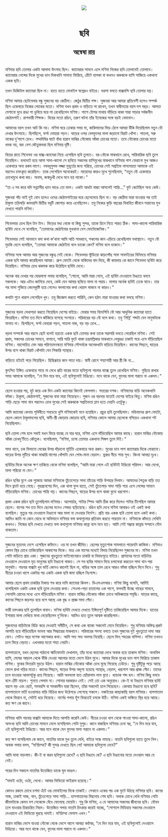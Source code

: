 <div align=center> <img src="../../metadata/images/rabibasariya/ছবি-অন্বেষা-রায়.jpg" align="center"></div><br><h1 align=center>ছবি</h1>
<h2 align=center>অন্বেষা রায়</h2><br>মণিমার ছবি তোলার একটা আলাদা উৎসাহ ছিল। ক্যামেরার সামনে এলে মণিমা নিজের ছবি তোলাবেই তোলাবে। ক্যামেরার লেন্সের দিকে মুখের ডান দিকখানি সামান্য ফিরিয়ে, ঠোঁটে হালকা বা কখনও ঝকঝকে হাসি সাজিয়ে একখানা একক ছবি।

তখন ডিজিটাল ক্যামেরা ছিল না। হাতে হাতে মোবাইল স্বপ্নেরও বাইরে। ভরসা বলতে বাক্সবন্দি ছবি তোলার যন্ত্র।

মণিমা আমার ছোটবেলার বন্ধু সুজনের বড় জেঠিমা। জেঠুর দ্বিতীয় পক্ষ। সুজনরা আর আমরা প্রতিবেশী হলেও সম্পর্ক ছিল একেবারে নিজের লোকের মতো। মণিমা যখন প্রথম ও বাড়িতে পা রাখেন, তখন স্বাধীনতার বয়স দশ বছর। আলতা মেশানো দুধে রাঙা পা ডুবিয়ে ঘরে পা রেখেছিলেন মণিমা। পাশে টোপর মাথায় দাঁড়িয়ে থাকা সারা পাড়ার সর্বজনীন জেঠামশাই। রাশভারী শিক্ষক। বিয়ের মতো রঙিন, তরুণ ঘটনা তাঁর ইমেজের সঙ্গে বড়ই বেমানান।

আমাদের বয়স তখন আট কি নয়। মণিমা ঘরে ঢোকার সময় মা, কাকিমাদের ভিড় ঠেলে আমরা উঁকি দিয়েছিলাম নতুন বৌ দেখার উৎসাহে। ছিপছিপে, ফর্সা দোহারা গড়ন। ঘাড়ের ওপর বেলফুলের মালা জড়ানো বিরাট খোঁপা। পাতলা, সরু নাকের দু’পাশে চোখ। পদ্মদিঘির ঘাটে বাঁধা হারান মাঝির নৌকোয় আঁকা চোখের মতো। তবে নৌকোর চোখের মতো ধমক নয়, বরং বেশ কৌতুকভরা ছিল মণিমার দৃষ্টি।

বিয়ের রাতে শিবেনদা ওর বাক্স-ক্যামেরা নিয়ে এসেছিল ছবি তুলতে। বর-বৌকে মাঝখানে রেখে, পারিবারিক ছবি তুলে দিয়েছিল। হলদেটে হয়ে আসা সাদা-কালো সে ছবিতে সকলের হাসিমুখের মাঝখানে মণিমার পাশ ফেরানো মুখ আজও একেবারে অন্য রকম লাগে। নববধূসুলভ লজ্জা মুহূর্তের জন্য সরিয়ে, চোখের সেই সপ্রতিভ লাস্যময়তা আমাকে ওই বয়সেও চমৎকৃত করেছিল। তাক লেগেছিল অনেকেরই। মায়েদের কারও মুখে শুনেছিলাম, “নতুন বৌ একেবারে চোখেমুখে কথা কয়। অনাথ, জন্মদুঃখী দেখে মনে হয় নাকো।”

“তা এ সব করে যদি সন্ন্যাসীর ধ্যান ভাঙে তো ভাল। একটা আধটা বাচ্চা আসলেই শান্তি...” ফুট কেটেছিল অন্য কেউ।

সুজনরা পাঁচ ভাই দুই বোন হলেও ওদের জেঠামশাইয়ের ঘরে ছেলেমেয়ে ছিল না। বড় জেঠিমা মারা যাওয়ার পর তাই ঠাকুমা তড়িঘড়ি কমবয়সি দ্বিতীয় বধূটি জোগাড় করে এনেছিলেন। তবু নিজের কুড়ি বছরের বিবাহিত জীবনে সন্তানের মুখ দেখতে পায়নি মণিমা।

*****

শিবেনদার চোখ ছিল টান টান। ভিড়ের মধ্য থেকে যা কিছু সুন্দর, তাকে চিনে নিতে পারত ঠিক। সাদা-কালো পারিবারিক ছবিটা দেখে সে বলেছিল, “তোমাদের জেঠাইমার মুখখানা বেশ ফোটোজেনিক।”

শিবেনদার সেই আনমনে বলা কথা ক’খানা আমি অতি সাবধানে, সকলের কান এড়িয়ে রেখেছিলাম যথাস্থানে। নতুন বৌ মুচকি হেসে বলেছিল, “তোমরা আমাকে জেঠাইমা বলে ডাকো কেন? মণিমা বলে ডাকবে।”

মণিমার সঙ্গে আমার আর সুজনের বন্ধুত্ব সেই থেকে। শিবেনদার স্টুডিয়ো ঝাড়পোঁছ সাফ সাফাইয়ের বিনিময়ে মণিমার একক ছবি আদায় করেছিলাম আমরা। গ্রুপ ফোটো থেকে বাকিদের বাদ দিয়ে, কী কায়দায় কে জানে শিবেনদা ছবিটা করে দিয়েছিল। মণিমার চোখ ঝকমক করে উঠেছিল ছবিটা দেখে।

অনেক বার দেখার পর ঘোরলাগা গলায় বলেছিল, “শোনো, আমি মারা গেলে, এই ছবিটা দেওয়ালে টাঙাতে বলবে সকলকে। আর এটাও জানিয়ে দেবে, কেউ যেন আমার ছবিতে মালা না পরায়। মালায় অর্ধেক ছবিই ঢেকে যাবে। তার পর মালা শুকিয়ে কেলেকুষ্টি হয়ে গেলেও বদলানোর কথা খেয়াল থাকবে না কারও।”

কথাটা শুনে খারাপ লেগেছিল খুব। তবু জিজ্ঞেস করতে পারিনি, কেন হঠাৎ মারা যাওয়ার কথা বলছে মণিমা।

*****

সুজনের বড়দা লেখাপড়া করতে গিয়েছিল দেশের বাইরে। ফেরার সময় বিদেশিনি বৌ আর আধুনিক ক্যামেরা হাতে ফিরেছিল। মণিমা তত দিনে জাঁকিয়ে বসেছে সংসারে। পরিবারের বড় বৌ বলে কথা। তবু ‘গিন্নি’ শব্দটা যেন মানুষটাকে মানাত না। ছিপছিপে, ফর্সা দোহারা গড়ন, পাতলা নাক, বড় বড় চোখ...

বড়দা সম্পর্কে আর বয়সে ছোট বলেই হয়তো একক ছবি তোলার কথা তাকে সরাসরি বলতে পেরেছিল মণিমা। সেই প্রথম, সকলের চোখের সামনে, বাগানে, সারি সারি ফুটে থাকা চন্দ্রমল্লিকার মাঝখানে লেবুরঙা ঢাকাই পরে এসে দাঁড়িয়েছিল মণিমা। বয়সোচিত মেদ আর পরিণতমনস্কতা মণিমার সৌন্দর্যকে অনেকখানি বাড়িয়ে দিয়েছিল। কানের পিছনে, ঘাড়ের উপর বসে থাকা বিরাট খোঁপাটা যেন শিকারি প্যান্থার।

বাড়িতে হইহই পড়ে গিয়েছিল। ছিছিক্কারে কান পাতা দায়। স্বামী রোগে শয্যাশায়ী আর স্ত্রী কি না...

কুৎসিত ইঙ্গিত একেবারে গায়ে না মেখে প্রতি বারের মতো ছবিগুলো গয়নার বাক্সে তুলে রেখেছিল মণিমা। গুছিয়ে রাখার সময় আমাকে বলেছিল, “যে দিন মরে যাব, এই ছবিগুলোই টাঙিয়ো। মনে থাকে যেন, ফুলের মালা পরাবে না একদম।”

*****

ছেলে হওয়ার পর, হুট করে এক দিন একটা ক্যামেরা কিনেই ফেললাম। সত্তরের দশক। মণিমাদের বাড়ি অনেকখানি ফাঁকা। ঠাকুমা, জেঠামশাই, সুজনের বাবা মারা গিয়েছেন। সুজন ওর বড়দার মতোই দেশের বাইরে থিতু। মণিমা রঙিন শাড়ি ছেড়ে সাদা থান পরলেও চোখ মুখের সেই ঝকঝকে সপ্রতিভতা ম্লান হতে দেয়নি এতটুকু।

আমি ক্যামেরা কেনায় পৃথিবীতে সবচেয়ে খুশি মণিমাকেই মনে হয়েছিল। প্রচুর ছবি তুলেছিলাম। মহিলাদের গ্রুপ ফোটো, ছেলে কোলে ঠাকুমাদলের ছবি, স্বামী-স্ত্রী জোড়ায় জোড়ায় ছবি, মণিমার কোলে আমার ছেলেকে বসিয়েও একখানা শট নিয়েছিলাম।

ছবি তোলা শেষ হলে সবাই যখন ফিরে যাচ্ছে যে যার ঘরে, মণিমা এসে দাঁড়িয়েছিল আমার কাছে। হারান মাঝির নৌকোয় আঁকা চোখদু’টিতে কৌতুক। বলেছিলাম, “মণিমা, চলো তোমার একখানা সিঙ্গল তুলে দিই।”

সাদা থানে, চক মিলানো মেঝের উপর দাঁড়ানো মূর্তিটা একেবারে অন্য রকম। মুখের ডান পাশ ক্যামেরার দিকে ফেরানো। ঘাড়ের উপর লুটিয়ে থাকা মাঝারি মাপের খোঁপাটা যেন পোষ-মানা বেড়াল। ভুরুর নীচে শান্ত সুখ। কিংবা আবছা দুঃখ।

ছবিটার দিকে অনেক ক্ষণ তাকিয়ে থেকে মণিমা বলেছিল, “আমি মারা গেলে এই ছবিটাই টাঙিয়ো পরিমল। আর দেখো, মালা পরিয়ো না যেন।”

রঙিন ছবির যুগে এক পুজোয় আমরা মণিমাকে তুঁতেপেড়ে সাদা তাঁতের শাড়ি উপহার দিলাম। আমাদের পৈতৃক বাড়ি তত দিনে ফ্ল্যাট হয়ে গেছে। গৃহপ্রবেশের দিন, এক থালা ফুল হাতে, সেই তুঁতেপাড় সাদা শাড়ি পরে এসে লেন্সের সামনে দাঁড়িয়েছিল মণিমা। চোখের শান্তি গাঢ়। কানের পিছনে, ঘাড়ের উপর বসে থাকা বুনো খরগোশ।

প্রথম একক রঙিন ছবি তুলেছিলাম মণিমার। অ্যাপার্চার, শাটার স্পিড আমি ঠিক করে দিলেও শাটার টিপেছিল আমার ছেলে। বাপের শখ তত দিনে ছেলের মনেও শেকড় ছড়িয়েছে। রঙিন ছবি দেখে মণিমা আবারও ওই একই কথা বলেছিল। মৃত্যুর পর দেওয়ালে টাঙানো আর মালা না দেওয়ার নির্দেশ। প্রতি বার একক ছবি তোলা হলে একই কথা। আমিও জানি না কোন বোধে বা অভিমানে মণিমার বলা কথাগুলোর প্রতিবাদ করতে পারতাম না। মণিমাকে কাঁদতে দেখিনি কখনও। নিজের ছবি দেখতে দেখতে বলা কথাগুলো মণিমার কান্না বলে মনে হত। আমি সেই সম্ভ্রান্ত কান্নার সম্মানে মৌন থাকতাম। 

*****

সুজনের মৃতদেহ দেশে এসেছিল কফিনে। ওর মা তখন জীবিত। ছেলের মৃত্যুশোক সামলাতে পারেননি কাকিমা। মণিমাও কেমন স্থির চোখে তাকিয়েছিল আকাশের দিকে। মাত্র এক মাসের মধ্যেই বিদায় নিয়েছিলেন সুজনের মা। মণিমা তখন গোটা বাড়িতে প্রায় একা। সুজনের খুড়তুতো ভাইবোনেরাও চাকরি বা বিবাহসূত্রে বাইরে। প্রাসাদের মতো বাড়িটার দেওয়ালে দেওয়ালে মৃত মানুষের ছবি টাঙানো থাকত। সে সব ছবির সামনে দিয়ে চলাফেরা করতেন সাদা থান পরা মানুষটা। গয়নার বাক্সটা খুব ভর্তি কোনও কালেই ছিল না, বাড়ির সঙ্গে তাল রেখে আরও ফাঁকা হচ্ছিল দিনে দিনে। শুধু নীচের চওড়া খাপে একটার পর একটা একক ছবি জমা হচ্ছিল নিঃশব্দে।   

আমার ছেলে প্রথম চাকরির টাকায় শখ করে দামি ক্যামেরা কিনল। ডিএসএলআর। মণিমা কিছু বলেনি, আমিই বলেছিলাম একটা একক ছবি তুলে দেওয়ার কথা। শেওলা-পড়া চাতালের এক পাশে, ফলবতী উচ্ছে গাছের সামনে, সোনালি রোদের মধ্যে এসে দাঁড়িয়েছিল মণিমা। হারান মাঝির নৌকোয় আঁকা চোখে অভিজ্ঞতার সমৃদ্ধি। ঘাড়ের কাছে, কানের পিছনে জড়সড় হয়ে বসে আছে এক বৃদ্ধ ও প্রাজ্ঞ সাদা পেঁচা।

ভারী চমৎকার ছবি তুলেছিল বাবান। মণিমা ছবিটা দেখতে দেখতে ইঙ্গিতপূর্ণ দৃষ্টিতে তাকিয়েছিল আমার দিকে। হাতের ইশারায় মালা দেখিয়ে মাথা নেড়েছিলেন দু’দিকে। আমিও হাত তুলে আশ্বস্ত করেছিলাম।

সুজনদের বাড়িটাকে বিক্রি করে দেওয়াই সমীচীন, সে কথা এক বাক্যে সকলেই মেনে নিয়েছিল। শুধু মণিমার অস্তিত্ব প্রকট আপত্তি হয়ে দাঁড়িয়েছিল ভাবনা আর সিদ্ধান্তের মাঝখানে। পরিবারের সদস্য বলতে তখন সুজনের দুই খুড়তুতো দাদা আর বোন। সেটাও বছর দশেক আগেকার কথা। আমি সদ্য সদ্য অবসর নিয়েছি। ছেলে ভিন্‌ শহরের বাসিন্দা। মণিমা তখনও চলে ফিরে বেড়াত। এখনকার মতো শয্যা নেয়নি।

হাসপাতালে, যখন ছেলের পাঠানো স্মার্টফোনটা দেখালাম, তাঁর মধ্যে ক্যামেরা দেখে অবাক হয়ে তাকাল মণিমা। অনাবিল হাসি, মেঘের আড়াল থেকে উঁকি দেওয়া আলোর মতো ভেসে উঠল মুখে। আমার দিকে মুখের ডান পাশ ফিরিয়ে তাকাল মণিমা। বুকের ভিতরটা মুচড়ে উঠল। হারান মাঝির নৌকোয় আঁকা চোখ মুছে গিয়েছে ঢেউয়ে। শুধু দৃষ্টিটুকু পড়ে আছে ফেলে রাখা দড়ির মতো। কানের পিছনে, ঘাড়ের উপর অদৃশ্য হয়েছে প্যান্থার, বেড়াল, খরগোশ আর প্রাজ্ঞ পেঁচা। তাদের চলে যাওয়ার আভাসটুকু রয়ে গিয়েছে। আমি অনভ্যস্ত হাত ছোঁয়ালাম লাল বৃত্তে। খ্যাচাক শব্দ হল। মণিমা কিছু বলবে বলে ঠোঁট নাড়ল। শুনতে পেলাম না। শোনার দরকারও নেই। সেই তো এক অনুরোধ। কে-ই বা টাঙাবে মণিমার ছবি! বয়সে বড় এবং ছোট, সমবয়সি বা সমকালীন যারা ছিলেন, তাঁরা সকলেই চলে গিয়েছেন। কোথায় টাঙানো হবে ছবি? হাসপাতালে ভর্তি হওয়ামাত্র বাড়ি বিক্রির জন্য উঠেপড়ে লেগেছে সকলে। নব্বইয়ের কাছাকাছি বয়স মণিমার। হাসপাতাল থেকে ফিরবে না, সেটাই ধরে নিয়েছে। নার্সের গলায় হুঁশ ফিরতেই চমকে উঠি। মণিমা একই ভঙ্গিতে স্থির হয়ে আছে। কত ক্ষণ কে জানে।

*****

মণিমার খালি গয়নার বাক্সটা আমাকে দিতে আপত্তি করেনি কেউ। নীচের চওড়া খাপ থেকে পাওয়া সাদা-কালো, রঙিন অসংখ্য ছবি আমি চোখের সামনে মেলে বসেছিলাম গোটা দুপুর। কানে বাজছিল মণিমার চেনা স্বর, “যে দিন মরে যাব, এই ছবিগুলোই টাঙিয়ো। আর মনে থাকে যেন ফুলের মালা পরাবে না একদম।”

কত ক্ষণ বসেছিলাম কে জানে, নাতনির ডাকে মুখ তুলে দেখি, বাইরে সন্ধে নামছে। নাতনি ছবিগুলো হাতে তুলে নিল। অবাক গলায় বলল, “মণিঠাম্মা? কী সুন্দর দেখতে ছিল গো! আমাকে ছবিগুলো দেবে?”

আমি মাথা নাড়লাম। কী-ই বা করব ছবিগুলো রেখে? এ ছবি টাঙাবে কে? এ ছবি টাঙানোর মতো দেওয়াল আর যে নেই।

পরের দিন সকালে নাতনির উত্তেজিত ডাকে ঘুম ভাঙল।

“দাদাই ওঠো, ওঠো, দেখো। আমার ভিডিয়ো ভাইরাল হয়েছে।”

কোনও রকমে চোখে চশমা এঁটে ওর মোবাইলের দিকে তাকাই। সেখানে একের পর এক ফুটে উঠছে মণিমার ছবি। কনের সাজ, ঢাকাই সাজ, থান, তুঁতেপেড়ে সাদা শাড়ি... হাসপাতালের বিছানায় শেষ ছবি। অবাক চোখে দেখি মণিমার গোটা জীবনটাকে কেমন দশ সেকেন্ডে বেঁধে ফেলেছে মেয়েটা। শুধু কি মণিমা, এ যে আমাদের সকলের জীবনের ছবি। যৌবন ঢলে যাওয়ার চিরাচরিত নিয়ম। উত্তেজিত গলায় নাতনি চিৎকার করেই যাচ্ছে, “সোশ্যাল মিডিয়ায় সকলের দেওয়ালে দেওয়ালে এই ভিডিয়ো ঘুরছে দাদাই। মণিঠাম্মা ফেমাস এখন।”

হারান মাঝির ভেসে যাওয়া নৌকো থেকে ভেসে আসে আবছা কণ্ঠস্বর, “যে দিন মরে যাব, এই ছবিগুলোই দেওয়ালে টাঙিয়ো। আর মনে থাকে যেন, ফুলের মালা পরাবে না একদম।”